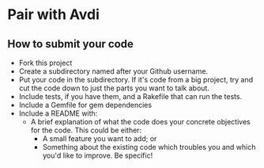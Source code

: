 # Pair with Avdi

## How to submit your code
- Fork this project
- Create a subdirectory named after your Github username.
- Put your code in the subdirectory. If it's code from a big project, try and cut the code down to just the parts you want to talk about.
- Include tests, if you have them, and a Rakefile that can run the tests. 
- Include a Gemfile for gem dependencies
- Include a README with:
  - A brief explanation of what the code does your concrete objectives for the code. This could be either:
    - A small feature you want to add; or
    - Something about the existing code which troubles you and which you'd like to improve. Be specific!
